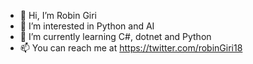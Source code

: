 - 👋 Hi, I’m Robin Giri
- 👀 I’m interested in Python and AI
- 🌱 I’m currently learning C#, dotnet and Python
- 📫 You can reach me at https://twitter.com/robinGiri18

<!---
robinGiri/robinGiri is a ✨ special ✨ repository because its `README.md` (this file) appears on your GitHub profile.
You can click the Preview link to take a look at your changes.
--->
